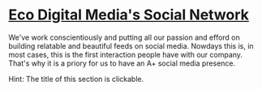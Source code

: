 # [Eco Digital Media's Social Network](https://www.instagram.com/ecodigitals/)
We've work conscientiously and putting all our passion and efford on building relatable and beautiful feeds on social media.
Nowdays this is, in most cases, this is the first interaction people have with our company. That's why it is a priory for us to have an A+ social media presence.

Hint: The title of this section is clickable.
